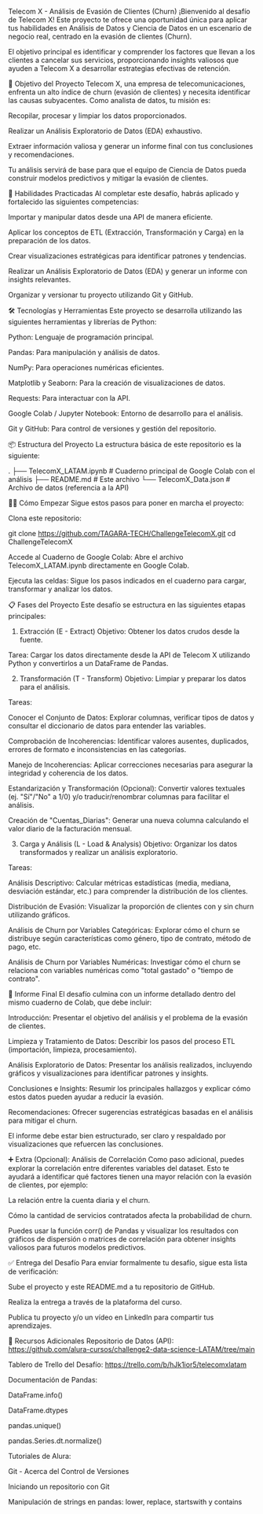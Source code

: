 Telecom X - Análisis de Evasión de Clientes (Churn)
¡Bienvenido al desafío de Telecom X! Este proyecto te ofrece una oportunidad única para aplicar tus habilidades en Análisis de Datos y Ciencia de Datos en un escenario de negocio real, centrado en la evasión de clientes (Churn).

El objetivo principal es identificar y comprender los factores que llevan a los clientes a cancelar sus servicios, proporcionando insights valiosos que ayuden a Telecom X a desarrollar estrategias efectivas de retención.

🎯 Objetivo del Proyecto
Telecom X, una empresa de telecomunicaciones, enfrenta un alto índice de churn (evasión de clientes) y necesita identificar las causas subyacentes. Como analista de datos, tu misión es:

Recopilar, procesar y limpiar los datos proporcionados.

Realizar un Análisis Exploratorio de Datos (EDA) exhaustivo.

Extraer información valiosa y generar un informe final con tus conclusiones y recomendaciones.

Tu análisis servirá de base para que el equipo de Ciencia de Datos pueda construir modelos predictivos y mitigar la evasión de clientes.

🚀 Habilidades Practicadas
Al completar este desafío, habrás aplicado y fortalecido las siguientes competencias:

Importar y manipular datos desde una API de manera eficiente.

Aplicar los conceptos de ETL (Extracción, Transformación y Carga) en la preparación de los datos.

Crear visualizaciones estratégicas para identificar patrones y tendencias.

Realizar un Análisis Exploratorio de Datos (EDA) y generar un informe con insights relevantes.

Organizar y versionar tu proyecto utilizando Git y GitHub.

🛠️ Tecnologías y Herramientas
Este proyecto se desarrolla utilizando las siguientes herramientas y librerías de Python:

Python: Lenguaje de programación principal.

Pandas: Para manipulación y análisis de datos.

NumPy: Para operaciones numéricas eficientes.

Matplotlib y Seaborn: Para la creación de visualizaciones de datos.

Requests: Para interactuar con la API.

Google Colab / Jupyter Notebook: Entorno de desarrollo para el análisis.

Git y GitHub: Para control de versiones y gestión del repositorio.

📦 Estructura del Proyecto
La estructura básica de este repositorio es la siguiente:

.
├── TelecomX_LATAM.ipynb  # Cuaderno principal de Google Colab con el análisis
├── README.md             # Este archivo
└── TelecomX_Data.json    # Archivo de datos (referencia a la API)

🏃‍♀️ Cómo Empezar
Sigue estos pasos para poner en marcha el proyecto:

Clona este repositorio:

git clone https://github.com/TAGARA-TECH/ChallengeTelecomX.git
cd ChallengeTelecomX

Accede al Cuaderno de Google Colab:
Abre el archivo TelecomX_LATAM.ipynb directamente en Google Colab.

Ejecuta las celdas: Sigue los pasos indicados en el cuaderno para cargar, transformar y analizar los datos.

📋 Fases del Proyecto
Este desafío se estructura en las siguientes etapas principales:

1. Extracción (E - Extract)
Objetivo: Obtener los datos crudos desde la fuente.

Tarea: Cargar los datos directamente desde la API de Telecom X utilizando Python y convertirlos a un DataFrame de Pandas.

2. Transformación (T - Transform)
Objetivo: Limpiar y preparar los datos para el análisis.

Tareas:

Conocer el Conjunto de Datos: Explorar columnas, verificar tipos de datos y consultar el diccionario de datos para entender las variables.

Comprobación de Incoherencias: Identificar valores ausentes, duplicados, errores de formato e inconsistencias en las categorías.

Manejo de Incoherencias: Aplicar correcciones necesarias para asegurar la integridad y coherencia de los datos.

Estandarización y Transformación (Opcional): Convertir valores textuales (ej. "Sí"/"No" a 1/0) y/o traducir/renombrar columnas para facilitar el análisis.

Creación de "Cuentas_Diarias": Generar una nueva columna calculando el valor diario de la facturación mensual.

3. Carga y Análisis (L - Load & Analysis)
Objetivo: Organizar los datos transformados y realizar un análisis exploratorio.

Tareas:

Análisis Descriptivo: Calcular métricas estadísticas (media, mediana, desviación estándar, etc.) para comprender la distribución de los clientes.

Distribución de Evasión: Visualizar la proporción de clientes con y sin churn utilizando gráficos.

Análisis de Churn por Variables Categóricas: Explorar cómo el churn se distribuye según características como género, tipo de contrato, método de pago, etc.

Análisis de Churn por Variables Numéricas: Investigar cómo el churn se relaciona con variables numéricas como "total gastado" o "tiempo de contrato".

📝 Informe Final
El desafío culmina con un informe detallado dentro del mismo cuaderno de Colab, que debe incluir:

Introducción: Presentar el objetivo del análisis y el problema de la evasión de clientes.

Limpieza y Tratamiento de Datos: Describir los pasos del proceso ETL (importación, limpieza, procesamiento).

Análisis Exploratorio de Datos: Presentar los análisis realizados, incluyendo gráficos y visualizaciones para identificar patrones y insights.

Conclusiones e Insights: Resumir los principales hallazgos y explicar cómo estos datos pueden ayudar a reducir la evasión.

Recomendaciones: Ofrecer sugerencias estratégicas basadas en el análisis para mitigar el churn.

El informe debe estar bien estructurado, ser claro y respaldado por visualizaciones que refuercen las conclusiones.

➕ Extra (Opcional): Análisis de Correlación
Como paso adicional, puedes explorar la correlación entre diferentes variables del dataset. Esto te ayudará a identificar qué factores tienen una mayor relación con la evasión de clientes, por ejemplo:

La relación entre la cuenta diaria y el churn.

Cómo la cantidad de servicios contratados afecta la probabilidad de churn.

Puedes usar la función corr() de Pandas y visualizar los resultados con gráficos de dispersión o matrices de correlación para obtener insights valiosos para futuros modelos predictivos.

✅ Entrega del Desafío
Para enviar formalmente tu desafío, sigue esta lista de verificación:

Sube el proyecto y este README.md a tu repositorio de GitHub.

Realiza la entrega a través de la plataforma del curso.

Publica tu proyecto y/o un vídeo en LinkedIn para compartir tus aprendizajes.

🔗 Recursos Adicionales
Repositorio de Datos (API): https://github.com/alura-cursos/challenge2-data-science-LATAM/tree/main

Tablero de Trello del Desafío: https://trello.com/b/hJk1ior5/telecomxlatam

Documentación de Pandas:

DataFrame.info()

DataFrame.dtypes

pandas.unique()

pandas.Series.dt.normalize()

Tutoriales de Alura:

Git - Acerca del Control de Versiones

Iniciando un repositorio con Git

Manipulación de strings en pandas: lower, replace, startswith y contains
